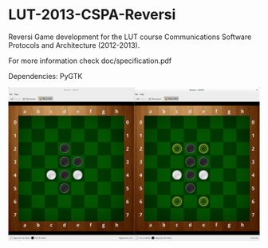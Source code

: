 LUT-2013-CSPA-Reversi
====

Reversi Game development for the LUT course Communications Software Protocols and Architecture (2012-2013).

For more information check doc/specification.pdf

Dependencies: PyGTK

![Reversi screenshot](/doc/Reversi.png?raw=true "Screenshot")
